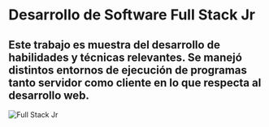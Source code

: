 # Desarrollo de Software Full Stack Jr

## Este trabajo es muestra  del desarrollo de habilidades y técnicas relevantes. Se manejó distintos entornos de ejecución de programas tanto servidor como cliente en lo que respecta al desarrollo web.

![Full Stack Jr](https://brasilcode.com.br/wp-content/uploads/2019/08/Cover-Image.png)